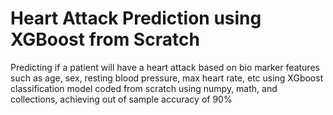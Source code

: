 # Heart Attack Prediction using XGBoost from Scratch
 
 Predicting if a patient will have a heart attack based on bio marker features such as age, sex, resting blood pressure, max heart rate, etc using XGboost classification model coded from scratch using numpy, math, and collections, achieving out of sample accuracy of 90%
